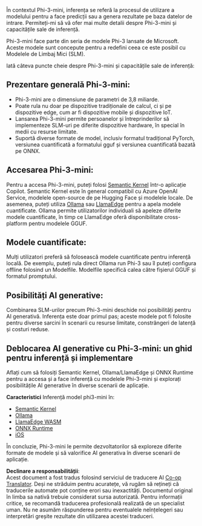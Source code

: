 <!--
CO_OP_TRANSLATOR_METADATA:
{
  "original_hash": "f1ff728038c4f554b660a36b76cbdd6e",
  "translation_date": "2025-05-09T12:32:45+00:00",
  "source_file": "md/01.Introduction/03/overview.md",
  "language_code": "ro"
}
-->
În contextul Phi-3-mini, inferența se referă la procesul de utilizare a modelului pentru a face predicții sau a genera rezultate pe baza datelor de intrare. Permiteți-mi să vă ofer mai multe detalii despre Phi-3-mini și capacitățile sale de inferență.

Phi-3-mini face parte din seria de modele Phi-3 lansate de Microsoft. Aceste modele sunt concepute pentru a redefini ceea ce este posibil cu Modelele de Limbaj Mici (SLM).

Iată câteva puncte cheie despre Phi-3-mini și capacitățile sale de inferență:

## **Prezentare generală Phi-3-mini:**
- Phi-3-mini are o dimensiune de parametri de 3,8 miliarde.
- Poate rula nu doar pe dispozitive tradiționale de calcul, ci și pe dispozitive edge, cum ar fi dispozitive mobile și dispozitive IoT.
- Lansarea Phi-3-mini permite persoanelor și întreprinderilor să implementeze SLM-uri pe diferite dispozitive hardware, în special în medii cu resurse limitate.
- Suportă diverse formate de model, inclusiv formatul tradițional PyTorch, versiunea cuantificată a formatului gguf și versiunea cuantificată bazată pe ONNX.

## **Accesarea Phi-3-mini:**
Pentru a accesa Phi-3-mini, puteți folosi [Semantic Kernel](https://github.com/microsoft/SemanticKernelCookBook?WT.mc_id=aiml-138114-kinfeylo) într-o aplicație Copilot. Semantic Kernel este în general compatibil cu Azure OpenAI Service, modelele open-source de pe Hugging Face și modelele locale.
De asemenea, puteți utiliza [Ollama](https://ollama.com) sau [LlamaEdge](https://llamaedge.com) pentru a apela modele cuantificate. Ollama permite utilizatorilor individuali să apeleze diferite modele cuantificate, în timp ce LlamaEdge oferă disponibilitate cross-platform pentru modelele GGUF.

## **Modele cuantificate:**
Mulți utilizatori preferă să folosească modele cuantificate pentru inferență locală. De exemplu, puteți rula direct Ollama run Phi-3 sau îl puteți configura offline folosind un Modelfile. Modelfile specifică calea către fișierul GGUF și formatul promptului.

## **Posibilități AI generative:**
Combinarea SLM-urilor precum Phi-3-mini deschide noi posibilități pentru AI generativă. Inferența este doar primul pas; aceste modele pot fi folosite pentru diverse sarcini în scenarii cu resurse limitate, constrângeri de latență și costuri reduse.

## **Deblocarea AI generative cu Phi-3-mini: un ghid pentru inferență și implementare**
Aflați cum să folosiți Semantic Kernel, Ollama/LlamaEdge și ONNX Runtime pentru a accesa și a face inferență cu modelele Phi-3-mini și explorați posibilitățile AI generative în diverse scenarii de aplicație.

**Caracteristici**
Inferență model phi3-mini în:

- [Semantic Kernel](https://github.com/Azure-Samples/Phi-3MiniSamples/tree/main/semantickernel?WT.mc_id=aiml-138114-kinfeylo)
- [Ollama](https://github.com/Azure-Samples/Phi-3MiniSamples/tree/main/ollama?WT.mc_id=aiml-138114-kinfeylo)
- [LlamaEdge WASM](https://github.com/Azure-Samples/Phi-3MiniSamples/tree/main/wasm?WT.mc_id=aiml-138114-kinfeylo)
- [ONNX Runtime](https://github.com/Azure-Samples/Phi-3MiniSamples/tree/main/onnx?WT.mc_id=aiml-138114-kinfeylo)
- [iOS](https://github.com/Azure-Samples/Phi-3MiniSamples/tree/main/ios?WT.mc_id=aiml-138114-kinfeylo)

În concluzie, Phi-3-mini le permite dezvoltatorilor să exploreze diferite formate de modele și să valorifice AI generativa în diverse scenarii de aplicație.

**Declinare a responsabilității**:  
Acest document a fost tradus folosind serviciul de traducere AI [Co-op Translator](https://github.com/Azure/co-op-translator). Deși ne străduim pentru acuratețe, vă rugăm să rețineți că traducerile automate pot conține erori sau inexactități. Documentul original în limba sa nativă trebuie considerat sursa autorizată. Pentru informații critice, se recomandă traducerea profesională realizată de un specialist uman. Nu ne asumăm răspunderea pentru eventualele neînțelegeri sau interpretări greșite rezultate din utilizarea acestei traduceri.